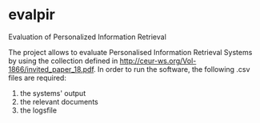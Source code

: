 # evalpir
Evaluation of Personalized Information Retrieval

The project allows to evaluate Personalised Information Retrieval Systems by using the collection defined in http://ceur-ws.org/Vol-1866/invited_paper_18.pdf.
In order to run the software, the following .csv files are required:
1) the systems' output
2) the relevant documents
3) the logsfile


